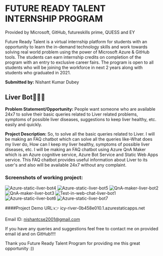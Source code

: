 # FUTURE READY TALENT INTERNSHIP PROGRAM

Provided by Microsoft, GitHub, futureskills prime, QUESS and EY

Future Ready Talent is a virtual internship platform for students with an opportunity to learn the in-demand technology skills and work towards solving real world problem using the power of Microsoft Azure & GitHub tools. The students can earn internship credits on completion of the program with an entry to exclusive career fairs.
The program is open to all students who will be joining the workforce in next 2 years along with students who graduated in 2021.

**Submitted by:**
Nishant Kumar Dubey

## Liver Bot👨‍⚕️💊

**Problem Statement/Opportunity:**
 People want someone who are available 24x7 to solve their basic queries related to Liver related problems, symptoms of possible liver diseases, 
 suggestions to keep liver healthy,  etc. easily and quickly.

**Project Description:**
So, to solve all the basic queries related to Liver. I will be making an FAQ chatbot which can solve all the queries like-What does my liver do, How can I keep my liver healthy, symptoms of possible liver diseases, etc. I will be making an FAQ chatbot using Azure QnA Maker which is an Azure cognitive service, Azure Bot Service and Static Web Apps service.
This FAQ chatbot provides useful information about Liver to its user's and also will be available 24x7 without any complaint.

### Screenshots of working project:
![Azure-static-liver-bot4](https://user-images.githubusercontent.com/91829288/169660886-48f28b8f-f594-4fbd-ab04-2d0c561d2962.png)
![Azure-static-liver-bot5](https://user-images.githubusercontent.com/91829288/169660899-06bfab26-3d24-4d5d-b17d-95b30d4c0759.png)
![QnA-maker-liver-bot2](https://user-images.githubusercontent.com/91829288/169660920-d0f554b2-6b0b-4620-a39f-a11c8e430cd8.png)
![QnA-maker-liver-bot3](https://user-images.githubusercontent.com/91829288/169660927-a6c12063-4d0b-49dc-92c9-20384bad7abe.png)
![Test-in-web-chat-liver-bot1](https://user-images.githubusercontent.com/91829288/169660936-afbf11a2-7a16-4eff-b43f-0c8bdda1d881.png)
![Azure-static-liver-bot6](https://user-images.githubusercontent.com/91829288/169660940-a6dd02c0-1e97-4692-9f22-4976d0a4f0af.png)
![Azure-static-liver-bot7](https://user-images.githubusercontent.com/91829288/169660943-e7cb09e0-5e01-4fcc-ae21-83be5fac1098.png)





####Project Demo URL:👉 icy-river-0b458e010.1.azurestaticapps.net

Email ID: nishantcse2001@gmail.com

If you have any queries and suggestions feel free to contact me on provided email id and on GitHub!!!!

Thank you Future Ready Talent Program for providing me this great opportunity :))

